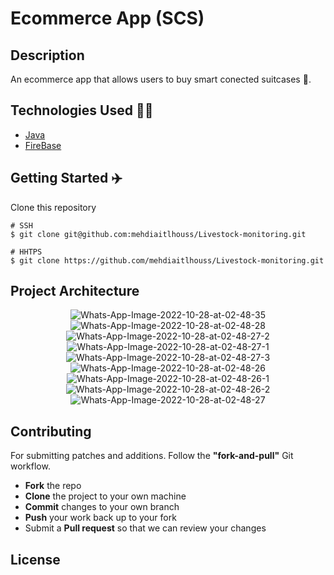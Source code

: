 # Ecommerce App (SCS)

## Description

An ecommerce app that allows users to buy smart conected suitcases :luggage:.

## Technologies Used :man_technologist:

- [Java](https://www.java.com/fr/)
- [FireBase](https://firebase.google.com/)

## Getting Started :airplane:

Clone this repository

```shell
# SSH
$ git clone git@github.com:mehdiaitlhouss/Livestock-monitoring.git

# HHTPS
$ git clone https://github.com/mehdiaitlhouss/Livestock-monitoring.git
```

## Project Architecture

<p align=center>
    <img src="https://i.postimg.cc/wxrFBsXT/Whats-App-Image-2022-10-28-at-02-48-35.jpg" alt="Whats-App-Image-2022-10-28-at-02-48-35"/>
    <img src="https://i.postimg.cc/pr3BcgWn/Whats-App-Image-2022-10-28-at-02-48-28.jpg" alt="Whats-App-Image-2022-10-28-at-02-48-28"/>
    <img src="https://i.postimg.cc/FzYZZ944/Whats-App-Image-2022-10-28-at-02-48-27-2.jpg" alt="Whats-App-Image-2022-10-28-at-02-48-27-2"/>
    <img src="https://i.postimg.cc/NMfbK6CL/Whats-App-Image-2022-10-28-at-02-48-27-1.jpg" alt="Whats-App-Image-2022-10-28-at-02-48-27-1"/>
    <img src="https://i.postimg.cc/HxZzXrFz/Whats-App-Image-2022-10-28-at-02-48-27-3.jpg" alt="Whats-App-Image-2022-10-28-at-02-48-27-3"/>
    <img src="https://i.postimg.cc/DzcBfjgt/Whats-App-Image-2022-10-28-at-02-48-26.jpg" alt="Whats-App-Image-2022-10-28-at-02-48-26"/>
    <img src="https://i.postimg.cc/NjmdSfrG/Whats-App-Image-2022-10-28-at-02-48-26-1.jpg" alt="Whats-App-Image-2022-10-28-at-02-48-26-1"/>
    <img src="https://i.postimg.cc/DzhxTkqr/Whats-App-Image-2022-10-28-at-02-48-26-2.jpg" alt="Whats-App-Image-2022-10-28-at-02-48-26-2"/>
    <img src="https://i.postimg.cc/ncQ29c2K/Whats-App-Image-2022-10-28-at-02-48-27.jpg" alt="Whats-App-Image-2022-10-28-at-02-48-27"/>
</p>

## Contributing

For submitting patches and additions. Follow the **"fork-and-pull"** Git workflow.

- **Fork** the repo
- **Clone** the project to your own machine
- **Commit** changes to your own branch
- **Push** your work back up to your fork
- Submit a **Pull request** so that we can review your changes

## License
